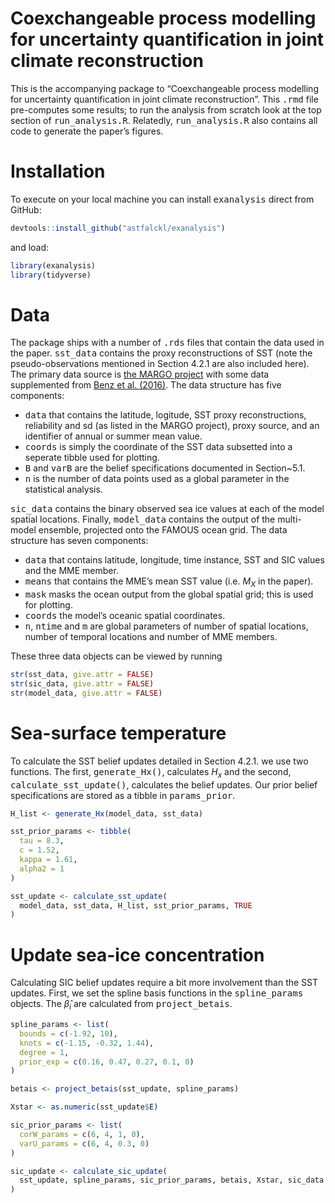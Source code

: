 
# Coexchangeable process modelling for uncertainty quantification in joint climate reconstruction

This is the accompanying package to “Coexchangeable process modelling
for uncertainty quantification in joint climate reconstruction”. This
<tt>.rmd</tt> file pre-computes some results; to run the analysis from
scratch look at the top section of <tt>run_analysis.R</tt>. Relatedly,
<tt>run_analysis.R</tt> also contains all code to generate the paper’s
figures.

# Installation

To execute on your local machine you can install <tt>exanalysis</tt>
direct from GitHub:

``` r
devtools::install_github("astfalckl/exanalysis")
```

and load:

``` r
library(exanalysis)
library(tidyverse)
```

# Data

The package ships with a number of <tt>.rds</tt> files that contain the
data used in the paper. <tt>sst_data</tt> contains the proxy
reconstructions of SST (note the pseudo-observations mentioned in
Section 4.2.1 are also included here). The primary data source is [the
MARGO project](https://doi.pangaea.de/10.1594/PANGAEA.733406) with some
data supplemented from [Benz et
al. (2016)](https://www.sciencedirect.com/science/article/pii/S0277379116302062).
The data structure has five components:

- <tt>data</tt> that contains the latitude, logitude, SST proxy
  reconstructions, reliability and sd (as listed in the MARGO project),
  proxy source, and an identifier of annual or summer mean value.
- <tt>coords</tt> is simply the coordinate of the SST data subsetted
  into a seperate tibble used for plotting.
- <tt>B</tt> and <tt>varB</tt> are the belief specifications documented
  in Section~5.1.
- <tt>n</tt> is the number of data points used as a global parameter in
  the statistical analysis.

<tt>sic_data</tt> contains the binary observed sea ice values at each of
the model spatial locations. Finally, <tt>model_data</tt> contains the
output of the multi-model ensemble, projected onto the FAMOUS ocean
grid. The data structure has seven components:

- <tt>data</tt> that contains latitude, longitude, time instance, SST
  and SIC values and the MME member.
- <tt>means</tt> that contains the MME’s mean SST value (i.e. $M_X$ in
  the paper).
- <tt>mask</tt> masks the ocean output from the global spatial grid;
  this is used for plotting.
- <tt>coords</tt> the model’s oceanic spatial coordinates.
- <tt>n</tt>, <tt>ntime</tt> and <tt>m</tt> are global parameters of
  number of spatial locations, number of temporal locations and number
  of MME members.

These three data objects can be viewed by running

``` r
str(sst_data, give.attr = FALSE)
str(sic_data, give.attr = FALSE)
str(model_data, give.attr = FALSE)
```

# Sea-surface temperature

To calculate the SST belief updates detailed in Section 4.2.1. we use
two functions. The first, <tt>generate_Hx()</tt>, calculates $H_x$ and
the second, <tt>calculate_sst_update()</tt>, calculates the belief
updates. Our prior belief specifications are stored as a tibble in
<tt>params_prior</tt>.

``` r
H_list <- generate_Hx(model_data, sst_data)

sst_prior_params <- tibble(
  tau = 8.3,
  c = 1.52,
  kappa = 1.61,
  alpha2 = 1
)

sst_update <- calculate_sst_update(
  model_data, sst_data, H_list, sst_prior_params, TRUE
)
```

# Update sea-ice concentration

Calculating SIC belief updates require a bit more involvement than the
SST updates. First, we set the spline basis functions in the
<tt>spline_params</tt> objects. The $\hat{\beta}_i$ are calculated from
<tt>project_betais</tt>.

``` r
spline_params <- list(
  bounds = c(-1.92, 10),
  knots = c(-1.15, -0.32, 1.44),
  degree = 1,
  prior_exp = c(0.16, 0.47, 0.27, 0.1, 0)
)

betais <- project_betais(sst_update, spline_params)

Xstar <- as.numeric(sst_update$E)

sic_prior_params <- list(
  corW_params = c(6, 4, 1, 0),
  varU_params = c(6, 4, 0.3, 0)
)

sic_update <- calculate_sic_update(
  sst_update, spline_params, sic_prior_params, betais, Xstar, sic_data
)
```
